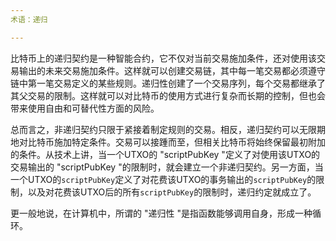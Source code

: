 ```yaml
---
术语：递归

---
```

比特币上的递归契约是一种智能合约，它不仅对当前交易施加条件，还对使用该交易输出的未来交易施加条件。这样就可以创建交易链，其中每一笔交易都必须遵守链中第一笔交易定义的某些规则。递归性创建了一个交易序列，每个交易都继承了其父交易的限制。这样就可以对比特币的使用方式进行复杂而长期的控制，但也会带来使用自由和可替代性方面的风险。

总而言之，非递归契约只限于紧接着制定规则的交易。相反，递归契约可以无限期地对比特币施加特定条件。交易可以接踵而至，但相关比特币将始终保留最初附加的条件。从技术上讲，当一个UTXO的 "scriptPubKey "定义了对使用该UTXO的交易输出的 "scriptPubKey "的限制时，就会建立一个非递归契约。另一方面，当一个UTXO的`scriptPubKey`定义了对花费该UTXO的事务输出的`scriptPubKey`的限制，以及对花费该UTXO后的所有`scriptPubKey`的限制时，递归约定就成立了。

更一般地说，在计算机中，所谓的 "递归性 "是指函数能够调用自身，形成一种循环。
